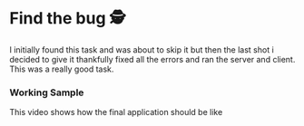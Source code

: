 # Find the bug 🕵️

I initially found this task and was about to skip it but then the last shot i decided to give it thankfully fixed all the errors and ran the server and client.
This was a really good task.

### Working Sample
This video shows how the final application should be like


